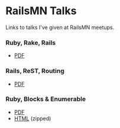 # RailsMN Talks

Links to talks I've given at RailsMN meetups.

### Ruby, Rake, Rails

* [PDF](talks/ruby-rake-rails.pdf)

### Rails, ReST, Routing

* [PDF](talks/rails-rest-routing.pdf)

### Ruby, Blocks &amp; Enumerable

* [PDF](talks/ruby-blocks-enumerable.pdf)
* [HTML](talks/ruby-blocks-enumerable.zip) (zipped)
